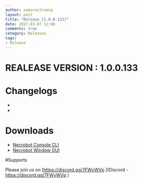 ```yaml
---
author: samuraitruong
layout: post
title: "Release [1.0.0.133]"
date: 2017-03-07 12:08
comments: true
category: Releases
tags:
- Release
---
```


# REALEASE VERSION : 1.0.0.133

# Changelogs
- 
- 

# Downloads
- [Necrobot Console CLI](/releases/1.0.0.133/Necrobot.CLI.zip)
- [Necrobot Window GUI](/releases/1.0.0.133/Necrobot.Win.zip)


#Supports

Please join us on [https://discord.gg/7FWyWVp ](Discord - https://discord.gg/7FWyWVp )